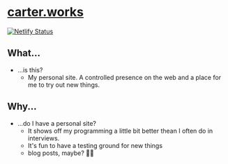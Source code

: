 # [carter.works](carter.works)

[![Netlify Status](https://api.netlify.com/api/v1/badges/9f870e7c-beb9-4575-b378-92c773a65353/deploy-status)](https://app.netlify.com/sites/carterworks/deploys)

## What...

- ...is this?
  - My personal site. A controlled presence on the web and a place for me to try out new things.

## Why...

- ...do I have a personal site?
  - It shows off my programming a little bit better thean I often do in interviews.
  - It's fun to have a testing ground for new things
  - blog posts, maybe? 🤷‍♂️
  